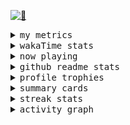 [![🐙](https://hits.seeyoufarm.com/api/count/incr/badge.svg?url=https%3A%2F%2Fgithub.com%2Fktnkk%2Fhit-counter&count_bg=%23070707&title_bg=%23070707&icon=&icon_color=%23E7E7E7&title=visitors&edge_flat=true)](https://hits.seeyoufarm.com)

<details>
  <summary> <samp>my metrics</samp></summary>
  
  <br>
  
 ![🐳](https://github.com/kkhys/kkhys/blob/main/github-metrics.svg)
  
  ***
</details>

<details>
  <summary> <samp>wakaTime stats</samp></summary>
  
  <br>
  
<!--START_SECTION:waka-->
![Code Time](http://img.shields.io/badge/Code%20Time-5%2C093%20hrs%2012%20mins-blue)

**🐱 My GitHub Data** 

> 📦 5.2 MB Used in GitHub's Storage 
 > 
> 🏆 2,778 Contributions in the Year 2024
 > 
> 💼 Opted to Hire
 > 
> 📜 9 Public Repositories 
 > 
> 🔑 23 Private Repositories 
 > 
**I'm an Early 🐤** 

```text
🌞 Morning                8028 commits        ███████░░░░░░░░░░░░░░░░░░   29.47 % 
🌆 Daytime                5982 commits        █████░░░░░░░░░░░░░░░░░░░░   21.96 % 
🌃 Evening                11126 commits       ██████████░░░░░░░░░░░░░░░   40.84 % 
🌙 Night                  2104 commits        ██░░░░░░░░░░░░░░░░░░░░░░░   07.72 % 
```
📅 **I'm Most Productive on Sunday** 

```text
Monday                   3475 commits        ███░░░░░░░░░░░░░░░░░░░░░░   12.76 % 
Tuesday                  3899 commits        ████░░░░░░░░░░░░░░░░░░░░░   14.31 % 
Wednesday                3833 commits        ████░░░░░░░░░░░░░░░░░░░░░   14.07 % 
Thursday                 3731 commits        ███░░░░░░░░░░░░░░░░░░░░░░   13.70 % 
Friday                   3974 commits        ████░░░░░░░░░░░░░░░░░░░░░   14.59 % 
Saturday                 3874 commits        ████░░░░░░░░░░░░░░░░░░░░░   14.22 % 
Sunday                   4454 commits        ████░░░░░░░░░░░░░░░░░░░░░   16.35 % 
```


📊 **This Week I Spent My Time On** 

```text
🕑︎ Time Zone: Asia/Tokyo

💬 Programming Languages: 
Other                    32 hrs              ███████████████░░░░░░░░░░   58.46 % 
Java                     11 hrs 4 mins       █████░░░░░░░░░░░░░░░░░░░░   20.22 % 
JSON                     4 hrs 26 mins       ██░░░░░░░░░░░░░░░░░░░░░░░   08.12 % 
TypeScript               1 hr 40 mins        █░░░░░░░░░░░░░░░░░░░░░░░░   03.06 % 
HTML                     1 hr 22 mins        █░░░░░░░░░░░░░░░░░░░░░░░░   02.52 % 

🔥 Editors: 
Chrome                   36 hrs 46 mins      █████████████████░░░░░░░░   67.18 % 
IntelliJ IDEA            15 hrs 3 mins       ███████░░░░░░░░░░░░░░░░░░   27.50 % 
WebStorm                 2 hrs 46 mins       █░░░░░░░░░░░░░░░░░░░░░░░░   05.06 % 
DataGrip                 8 mins              ░░░░░░░░░░░░░░░░░░░░░░░░░   00.26 % 

💻 Operating System: 
Mac                      54 hrs 44 mins      █████████████████████████   100.00 % 
```


 Last Updated on 2024/11/17 18:43:22 UTC
<!--END_SECTION:waka-->
  
  ***
</details>


<details>
  <summary> <samp>now playing</samp></summary>
  
  <br>
 
 [![🐟](https://spotify-github-profile.vercel.app/api/view?uid=31ryofms4dnv7mrohhepo4c4zgqu&cover_image=true&theme=default&show_offline=false&background_color=121212&bar_color=53b14f&bar_color_cover=false)](https://open.spotify.com/user/31ryofms4dnv7mrohhepo4c4zgqu)
  
  ***
</details>

<details>
  <summary> <samp>github readme stats</samp></summary>
  
  <br>
  
 <p align="left"> 
  <img alt="🐠" src="https://github-readme-stats.vercel.app/api?username=kkhys&count_private=true&show_icons=true&theme=dark&include_all_commits=true" />
  <img alt="🐟" src="https://github-readme-stats.vercel.app/api/top-langs/?username=kkhys&layout=compact&theme=dark&langs_count=10&hide=HTML,CSS,SCSS" />
</p>
  
  ***
</details>

<details>
  <summary> <samp>profile trophies</samp></summary>
  
  <br>
  
  [![🐬](https://github-profile-trophy.vercel.app/?username=kkhys&rank=SECRET,SSS,SS,S,AAA,AA,A&theme=darkhub&row=1&margin-w=10&no-bg=true)](https://github.com/ryo-ma/github-profile-trophy)
  
  ***
</details>

<details>
  <summary> <samp>summary cards</samp></summary>
  
  <br>
  
  ![🐋](https://github-profile-summary-cards.vercel.app/api/cards/profile-details?username=kkhys&theme=github_dark)
  ![🦑](https://github-profile-summary-cards.vercel.app/api/cards/repos-per-language?username=kkhys&theme=github_dark)
  ![🦭](https://github-profile-summary-cards.vercel.app/api/cards/most-commit-language?username=kkhys&theme=github_dark)
  ![🦀](https://github-profile-summary-cards.vercel.app/api/cards/stats?username=kkhys&theme=github_dark)
  ![🦈](https://github-profile-summary-cards.vercel.app/api/cards/productive-time?username=kkhys&theme=github_dark)
  
  ***
</details>

<details>
  <summary> <samp>streak stats</samp></summary>
  
  <br>
  
  [![🐠](http://github-readme-streak-stats.herokuapp.com?user=kkhys&theme=dark)](https://git.io/streak-stats)
  
  ***
</details>

<details>
  <summary> <samp>activity graph</samp></summary>
  
  <br>
  
  [![🐡](https://github-readme-activity-graph.vercel.app/graph?username=kkhys&theme=xcode)](https://github.com/ashutosh00710/github-readme-activity-graph)
  
  ***
</details>

